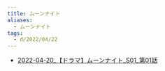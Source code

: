 ```yaml
---
title: ムーンナイト
aliases:
  - ムーンナイト
tags:
  - d/2022/04/22
---
```



- [2022-04-20_【ドラマ】ムーンナイト_S01_第01話](../../../d/2022/04/20/2022-04-20_【ドラマ】ムーンナイト_S01_第01話.md)

